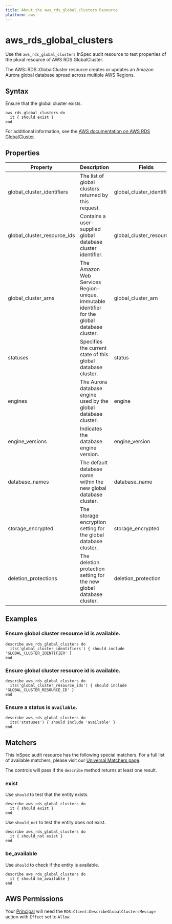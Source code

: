 ```yaml
---
title: About the aws_rds_global_clusters Resource
platform: aws
---
```


# aws_rds_global_clusters

Use the `aws_rds_global_clusters` InSpec audit resource to test properties of the plural resource of AWS RDS GlobalCluster.

The AWS::RDS::GlobalCluster resource creates or updates an Amazon Aurora global database spread across multiple AWS Regions.

## Syntax

Ensure that the global cluster exists.

    aws_rds_global_clusters do
      it { should exist }
    end

For additional information, see the [AWS documentation on AWS RDS GlobalCluster](https://docs.aws.amazon.com/AWSCloudFormation/latest/UserGuide/aws-resource-rds-globalcluster.html).

## Properties

| Property | Description | Fields |
| --- | --- | --- |
| global_cluster_identifiers | The list of global clusters returned by this request. | global_cluster_identifier |
| global_cluster_resource_ids | Contains a user-supplied global database cluster identifier. | global_cluster_resource_id |
| global_cluster_arns | The Amazon Web Services Region-unique, immutable identifier for the global database cluster. | global_cluster_arn |
| statuses | Specifies the current state of this global database cluster. | status |
| engines | The Aurora database engine used by the global database cluster. | engine |
| engine_versions | Indicates the database engine version. | engine_version |
| database_names | The default database name within the new global database cluster. | database_name |
| storage_encrypted | The storage encryption setting for the global database cluster. | storage_encrypted |
| deletion_protections | The deletion protection setting for the new global database cluster. | deletion_protection |

## Examples

### Ensure global cluster resource id is available.
    describe aws_rds_global_clusters do
      its('global_cluster_identifiers') { should include 'GLOBAL_CLUSTER_IDENTIFIER' }
    end

### Ensure global cluster resource id is available.
    describe aws_rds_global_clusters do
      its('global_cluster_resource_ids') { should include 'GLOBAL_CLUSTER_RESOURCE_ID' }
    end

### Ensure a status is `available`.
    describe aws_rds_global_clusters do
      its('statuses') { should include 'available' }
    end

## Matchers

This InSpec audit resource has the following special matchers. For a full list of available matchers, please visit our [Universal Matchers page](https://www.inspec.io/docs/reference/matchers/).

The controls will pass if the `describe` method returns at least one result.

### exist

Use `should` to test that the entity exists.

    describe aws_rds_global_clusters do
      it { should exist }
    end

Use `should_not` to test the entity does not exist.

    describe aws_rds_global_clusters do
      it { should_not exist }
    end

### be_available

Use `should` to check if the entity is available.

    describe aws_rds_global_clusters do
      it { should be_available }
    end

## AWS Permissions

Your [Principal](https://docs.aws.amazon.com/IAM/latest/UserGuide/intro-structure.html#intro-structure-principal) will need the `RDS:Client:DescribeGlobalClustersMessage` action with `Effect` set to `Allow`.
